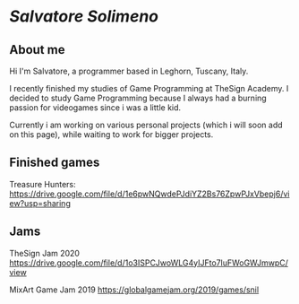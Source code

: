 # ___Salvatore Solimeno___

## __About me__
Hi I'm Salvatore, a programmer based in Leghorn, Tuscany, Italy.

I recently finished my studies of Game Programming at TheSign Academy.
I decided to study Game Programming because I always had a burning passion for videogames since i was a little kid.

Currently i am working on various personal projects (which i will soon add on this page), while waiting to work for bigger projects.

## __Finished games__

Treasure Hunters: https://drive.google.com/file/d/1e6pwNQwdePJdiYZ2Bs76ZpwPJxVbepj6/view?usp=sharing


## __Jams__

TheSign Jam 2020 https://drive.google.com/file/d/1o3ISPCJwoWLG4yIJFto7luFWoGWJmwpC/view

MixArt Game Jam 2019 https://globalgamejam.org/2019/games/snil


